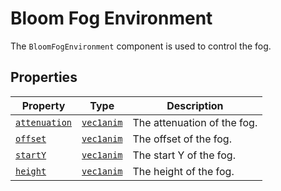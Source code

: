 # Bloom Fog Environment

The `BloomFogEnvironment` component is used to control the fog.

## Properties

| Property                                      | Type                                  | Description                   |
|-----------------------------------------------|---------------------------------------|-------------------------------|
| [`attenuation`](../animations/attenuation.md) | [`vec1anim`](../types/vec1anim.md)    | The attenuation of the fog.   |
| [`offset`](../animations/offset.md)           | [`vec1anim`](../types/vec1anim.md)    | The offset of the fog.        |
| [`startY`](../animations/starty.md)           | [`vec1anim`](../types/vec1anim.md)    | The start Y of the fog.       |
| [`height`](../animations/height.md)           | [`vec1anim`](../types/vec1anim.md)    | The height of the fog.        |